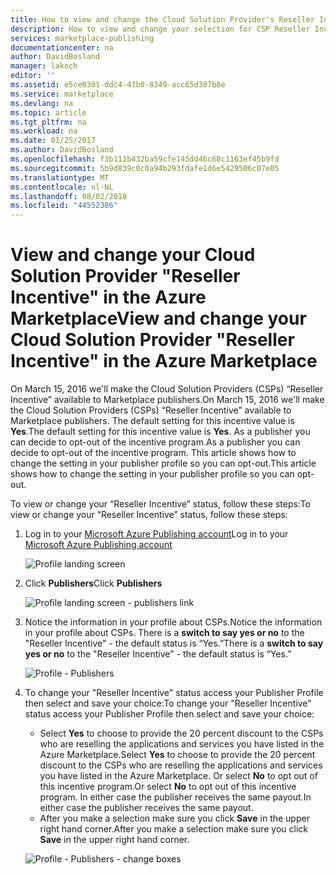 ```yaml
---
title: How to view and change the Cloud Solution Provider's Reseller Incentive | Microsoft Docs
description: How to view and change your selection for CSP Reseller Incentive
services: marketplace-publishing
documentationcenter: na
author: DavidBosland
manager: lakoch
editor: ''
ms.assetid: e5ce0301-ddc4-4fb0-8349-acc65d387b8e
ms.service: marketplace
ms.devlang: na
ms.topic: article
ms.tgt_pltfrm: na
ms.workload: na
ms.date: 01/25/2017
ms.author: DavidBosland
ms.openlocfilehash: f3b111b432ba59cfe145dd46c68c1163ef45b9fd
ms.sourcegitcommit: 5b9d839c0c0a94b293fdafe1d6e5429506c07e05
ms.translationtype: MT
ms.contentlocale: nl-NL
ms.lasthandoff: 08/02/2018
ms.locfileid: "44552386"
---
```

# <a name="view-and-change-your-cloud-solution-provider-reseller-incentive-in-the-azure-marketplace"></a><span data-ttu-id="8deda-103">View and change your Cloud Solution Provider "Reseller Incentive" in the Azure Marketplace</span><span class="sxs-lookup"><span data-stu-id="8deda-103">View and change your Cloud Solution Provider "Reseller Incentive" in the Azure Marketplace</span></span>
<span data-ttu-id="8deda-104">On March 15, 2016 we'll make the Cloud Solution Providers (CSPs) “Reseller Incentive” available to Marketplace publishers.</span><span class="sxs-lookup"><span data-stu-id="8deda-104">On March 15, 2016 we'll make the Cloud Solution Providers (CSPs) “Reseller Incentive” available to Marketplace publishers.</span></span>  <span data-ttu-id="8deda-105">The default setting for this incentive value is **Yes**.</span><span class="sxs-lookup"><span data-stu-id="8deda-105">The default setting for this incentive value is **Yes**.</span></span>  <span data-ttu-id="8deda-106">As a publisher you can decide to opt-out of the incentive program.</span><span class="sxs-lookup"><span data-stu-id="8deda-106">As a publisher you can decide to opt-out of the incentive program.</span></span>  <span data-ttu-id="8deda-107">This article shows how to change the setting in your publisher profile so you can opt-out.</span><span class="sxs-lookup"><span data-stu-id="8deda-107">This article shows how to change the setting in your publisher profile so you can opt-out.</span></span>

<span data-ttu-id="8deda-108">To view or change your “Reseller Incentive” status, follow these steps:</span><span class="sxs-lookup"><span data-stu-id="8deda-108">To view or change your “Reseller Incentive” status, follow these steps:</span></span>

1. <span data-ttu-id="8deda-109">Log in to your [Microsoft Azure Publishing account](https://publish.windowsazure.com/workspace)</span><span class="sxs-lookup"><span data-stu-id="8deda-109">Log in to your [Microsoft Azure Publishing account](https://publish.windowsazure.com/workspace)</span></span>

   ![Profile landing screen][1]
2. <span data-ttu-id="8deda-111">Click **Publishers**</span><span class="sxs-lookup"><span data-stu-id="8deda-111">Click **Publishers**</span></span>

   ![Profile landing screen - publishers link][2]
3. <span data-ttu-id="8deda-113">Notice the information in your profile about CSPs.</span><span class="sxs-lookup"><span data-stu-id="8deda-113">Notice the information in your profile about CSPs.</span></span>  <span data-ttu-id="8deda-114">There is a **switch to say yes or no** to the "Reseller Incentive" - the default status is “Yes.”</span><span class="sxs-lookup"><span data-stu-id="8deda-114">There is a **switch to say yes or no** to the "Reseller Incentive" - the default status is “Yes.”</span></span>

   ![Profile - Publishers][3]
4. <span data-ttu-id="8deda-116">To change your "Reseller Incentive" status access your Publisher Profile then select and save your choice:</span><span class="sxs-lookup"><span data-stu-id="8deda-116">To change your "Reseller Incentive" status access your Publisher Profile then select and save your choice:</span></span>

   * <span data-ttu-id="8deda-117">Select **Yes** to choose to provide the 20 percent discount to the CSPs who are reselling the applications and services you have listed in the Azure Marketplace.</span><span class="sxs-lookup"><span data-stu-id="8deda-117">Select **Yes** to choose to provide the 20 percent discount to the CSPs who are reselling the applications and services you have listed in the Azure Marketplace.</span></span>  <span data-ttu-id="8deda-118">Or select **No** to opt out of this incentive program.</span><span class="sxs-lookup"><span data-stu-id="8deda-118">Or select **No** to opt out of this incentive program.</span></span>  <span data-ttu-id="8deda-119">In either case the publisher receives the same payout.</span><span class="sxs-lookup"><span data-stu-id="8deda-119">In either case the publisher receives the same payout.</span></span>
   * <span data-ttu-id="8deda-120">After you make a selection make sure you click **Save** in the upper right hand corner.</span><span class="sxs-lookup"><span data-stu-id="8deda-120">After you make a selection make sure you click **Save** in the upper right hand corner.</span></span>

   ![Profile - Publishers - change boxes][4]

[1]: https://docstestmedia1.blob.core.windows.net/azure-media/articles/marketplace-publishing/media/marketplace-publishing-csp-incentive/profile-stock.png
[2]: https://docstestmedia1.blob.core.windows.net/azure-media/articles/marketplace-publishing/media/marketplace-publishing-csp-incentive/profile-boxes.png
[3]: https://docstestmedia1.blob.core.windows.net/azure-media/articles/marketplace-publishing/media/marketplace-publishing-csp-incentive/profile-publishers-boxes.png
[4]: https://docstestmedia1.blob.core.windows.net/azure-media/articles/marketplace-publishing/media/marketplace-publishing-csp-incentive/profile-publishers-change-boxes.png




